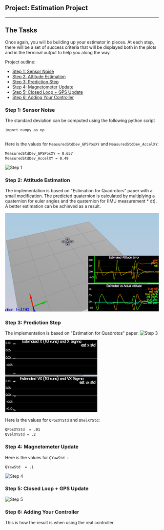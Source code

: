 ## Project: Estimation Project
---

## The Tasks ##

Once again, you will be building up your estimator in pieces.  At each step, there will be a set of success criteria that will be displayed both in the plots and in the terminal output to help you along the way.

Project outline:

 - [Step 1: Sensor Noise](#step-1-sensor-noise)
 - [Step 2: Attitude Estimation](#step-2-attitude-estimation)
 - [Step 3: Prediction Step](#step-3-prediction-step)
 - [Step 4: Magnetometer Update](#step-4-magnetometer-update)
 - [Step 5: Closed Loop + GPS Update](#step-5-closed-loop--gps-update)
 - [Step 6: Adding Your Controller](#step-6-adding-your-controller)
 
### Step 1: Sensor Noise ###

The standard deviation can be computed using the following python script
```
import numpy as np


```

Here is the values for `MeasuredStdDev_GPSPosXY` and `MeasuredStdDev_AccelXY`:
```
MeasuredStdDev_GPSPosXY = 0.657
MeasuredStdDev_AccelXY = 0.49
```

![Step 1](./animations/task1.gif)

### Step 2: Attitude Estimation ###

The implementation is based on "Estimation for Quadrotors" paper with a small modification.
The predicted quaternion is calculated by multiplying a quaternion for euler angles and the quaternion for (IMU measurement * dt).
A better estimation can be achieved as a result.

![Step 2](./animations/task2.gif)

### Step 3: Prediction Step ###

The implementation is based on "Estimation for Quadrotos" paper.
![Step 3](./animations/task3.gif)

![Step 3b](./animations/task3b.gif)

Here is the values for `QPosXYStd` and `QVelXYStd`:
```
QPosXYStd  = .01
QVelXYStd = .2
```

### Step 4: Magnetometer Update ###

Here is the values for `QYawStd `:
```
QYawStd  = .1
```

![Step 4](./animations/task4.gif)

### Step 5: Closed Loop + GPS Update ###

![Step 5](./animations/task5.gif)

### Step 6: Adding Your Controller ###

This is how the result is when using the real controller.



